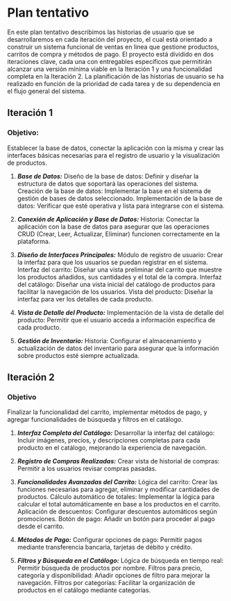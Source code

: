 # Plan tentativo
En este plan tentativo describimos las historias de usuario que se desarrollaremos en cada iteración del proyecto, el cual está orientado a construir un sistema funcional de ventas en linea que gestione productos, carritos de compra y métodos de pago. El proyecto está dividido en dos iteraciones clave, cada una con entregables específicos que permitirán alcanzar una versión mínima viable en la Iteración 1 y una funcionalidad completa en la Iteración 2. La planificación de las historias de usuario se ha realizado en función de la prioridad de cada tarea y de su dependencia en el flujo general del sistema.

## Iteración 1
### Objetivo: 
Establecer la base de datos, conectar la aplicación con la misma y crear las interfaces básicas necesarias para el registro de usuario y la visualización de productos.

1. ***Base de Datos:***
Diseño de la base de datos: Definir y diseñar la estructura de datos que soportará las operaciones del sistema.
Creación de la base de datos: Implementar la base en el sistema de gestión de bases de datos seleccionado.
Implementación de la base de datos: Verificar que esté operativa y lista para integrarse con el sistema.

2. ***Conexión de Aplicación y Base de Datos:***
Historia: Conectar la aplicación con la base de datos para asegurar que las operaciones CRUD (Crear, Leer, Actualizar, Eliminar) funcionen correctamente en la plataforma.

3. ***Diseño de Interfaces Principales:***
Módulo de registro de usuario: Crear la interfaz para que los usuarios se puedan registrar en el sistema.
Interfaz del carrito: Diseñar una vista preliminar del carrito que muestre los productos añadidos, sus cantidades y el total de la compra.
Interfaz del catálogo: Diseñar una vista inicial del catálogo de productos para facilitar la navegación de los usuarios.
Vista del producto: Diseñar la interfaz para ver los detalles de cada producto.

4. ***Vista de Detalle del Producto:***
Implementación de la vista de detalle del producto: Permitir que el usuario acceda a información específica de cada producto.

5. ***Gestión de Inventario:***
Historia: Configurar el almacenamiento y actualización de datos del inventario para asegurar que la información sobre productos esté siempre actualizada.

## Iteración 2
### Objetivo
Finalizar la funcionalidad del carrito, implementar métodos de pago, y agregar funcionalidades de búsqueda y filtros en el catálogo.

1. ***Interfaz Completa del Catálogo:***
Desarrollar la interfaz del catálogo: Incluir imágenes, precios, y descripciones completas para cada producto en el catálogo, mejorando la experiencia de navegación.

2. ***Registro de Compras Realizadas:***
Crear vista de historial de compras: Permitir a los usuarios revisar compras pasadas.

3. ***Funcionalidades Avanzadas del Carrito:***
Lógica del carrito: Crear las funciones necesarias para agregar, eliminar y modificar cantidades de productos.
Cálculo automático de totales: Implementar la lógica para calcular el total automáticamente en base a los productos en el carrito.
Aplicación de descuentos: Configurar descuentos automáticos según promociones.
Botón de pago: Añadir un botón para proceder al pago desde el carrito.

4. ***Métodos de Pago:***
Configurar opciones de pago: Permitir pagos mediante transferencia bancaria, tarjetas de débito y crédito.

5. ***Filtros y Búsqueda en el Catálogo:***
Lógica de búsqueda en tiempo real: Permitir búsqueda de productos por nombre.
Filtros para precio, categoría y disponibilidad: Añadir opciones de filtro para mejorar la navegación.
Filtros por categorías: Facilitar la organización de productos en el catálogo mediante categorías.